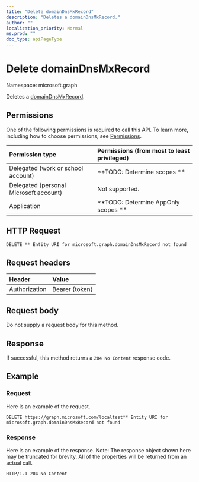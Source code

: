 ```yaml
---
title: "Delete domainDnsMxRecord"
description: "Deletes a domainDnsMxRecord."
author: ""
localization_priority: Normal
ms.prod: ""
doc_type: apiPageType
---
```


# Delete domainDnsMxRecord

Namespace: microsoft.graph

Deletes a [domainDnsMxRecord](../resources/domaindnsmxrecord.md).

## Permissions
One of the following permissions is required to call this API. To learn more, including how to choose permissions, see [Permissions](/concepts/permissions-reference.md).

|Permission type|Permissions (from most to least privileged)|
|:---|:---|
|Delegated (work or school account)|**TODO: Determine scopes **|
|Delegated (personal Microsoft account)|Not supported.|
|Application|**TODO: Determine AppOnly scopes **|

## HTTP Request
<!-- {
  "blockType": "ignored"
}
-->
``` http
DELETE ** Entity URI for microsoft.graph.domainDnsMxRecord not found
```

## Request headers
|Header|Value|
|:---|:---|
|Authorization|Bearer {token}|

## Request body
Do not supply a request body for this method.

## Response
If successful, this method returns a `204 No Content` response code.

## Example

### Request
Here is an example of the request.
<!-- {
  "blockType": "request",
  "name": "delete_domaindnsmxrecord"
}
-->
``` http
DELETE https://graph.microsoft.com/localtest** Entity URI for microsoft.graph.domainDnsMxRecord not found
```

### Response
Here is an example of the response. Note: The response object shown here may be truncated for brevity. All of the properties will be returned from an actual call.
<!-- {
  "blockType": "response",
  "truncated": true
}
-->
``` http
HTTP/1.1 204 No Content
```

